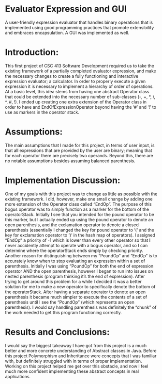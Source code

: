 # Evaluator Expression and GUI

A user-friendly expression evaluator that handles binary operations that is implemented using good programming practices that promote extensibility and embraces encapsulation. A GUI was implemented as well.

# Introduction:

This first project of CSC 413 Software Development required us to take the existing framework of a partially
completed evaluator expression, and make the necessary changes to create a fully functioning and interactive
expression evaluator; a calculator. In order to properly execute a given expression it is necessary to implement
a hierarchy of order of operations. At a basic level, this idea stems from having one abstract Operator class
that could be extended into the necessary number of sub-classes (-, +, *, /, ^, #,  !). I ended up creating one
extra extension of the Operator class in order to have and EndOfExpressionOperator beyond having the ‘#’ and ‘!’
to use as markers in the operator stack.

# Assumptions:

The main assumptions that I made for this project, in terms of user input, is that all expressions that are
provided by the user are binary; meaning that for each operator there are precisely two operands. Beyond this,
there are no notable assumptions besides assuming balanced parenthesis.

# Implementation Discussion: 

One of my goals with this project was to change as little as possible with the existing framework. I did,
however, make one small change by adding one more extension of the Operator class called “EndOp”. The purpose of
this bogus operator was to simply function as a marker for the bottom of the operatorStack. Initially I see that
you intended for the pound operator to be this marker, but I actually ended up using the pound operator to
denote an open parenthesis, and the exclamation operator to denote a closed parenthesis (essentially I changed
the key for pound operator to ‘(‘ and the key for exclamation operator to ‘)’ in the hash map of operators). I
assigned “EndOp” a priority of -1 which is lower than every other operator so that I never accidently attempt to
operate with a bogus operator, and so I can determine where the operatorStack ends simply by checking priority. 
Another reason for distinguishing between my “PoundOp” and “EndOp” is to accurately know when to stop evaluating
an expression within a set of parenthesis. Initially I was using “PoundOp” for both the end of expression
operator AND the open parenthesis, however I began to run into issues on nested parenthesis (program thinking
it’s the end of expression). After trying to get around this problem for a while I decided it was a better
solution for me to make a new operator to specifically denote the bottom of the operatorStack. After having a
separate operator to denote an open parenthesis it became much simpler to execute the contents of a set of
parenthesis until I see the “PoundOp” (which represents an open parenthesis). I would say handling parenthesis
was definitely the “chunk” of the work needed to get this program functioning correctly.



# Results and Conclusions:

I would say the biggest takeaway I have got from this project is a much better and more concrete understanding
of Abstract classes in Java. Before this project Polymorphism and Inheritance were concepts that I was familiar
with, but definitely struggled with in terms of proper implementation. Working on this project helped me get
over this obstacle, and now I feel much more confident implementing these abstract concepts in real
applications. 

